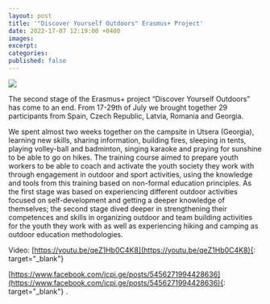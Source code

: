 ```yaml
---
layout: post
title: '"Discover Yourself Outdoors" Erasmus+ Project'
date: 2022-17-07 12:19:00 +0400
images:
excerpt:
categories:
published: false
---
```


![](/uploads/Discover_yourself_outdoors.png)


The second stage of the Erasmus+ project “Discover Yourself Outdoors” has come to an end. From 17-29th of July we brought together 29 participants from Spain, Czech Republic, Latvia, Romania and Georgia.

 We spent almost two weeks together on the campsite in Utsera (Georgia), learning new skills, sharing information, building fires, sleeping in tents, playing volley-ball and badminton, singing karaoke and praying for sunshine to be able to go on hikes. The training course aimed to prepare youth workers to be able to coach and activate the youth society they work with through engagement in outdoor and sport activities, using the knowledge and tools from this training based on non-formal education principles. As the first stage was based on experiencing different outdoor activities focused on self-development and getting a deeper knowledge of themselves; the second stage dived deeper in strengthening their competences and skills in organizing outdoor and team building activities for the youth they work with as well as experiencing hiking and camping as outdoor education methodologies.


Video: [https://youtu.be/qeZ1Hb0C4K8](https://youtu.be/qeZ1Hb0C4K8){: target="_blank"}

[https://www.facebook.com/icpi.ge/posts/5456271994428636](https://www.facebook.com/icpi.ge/posts/5456271994428636){: target="_blank"}  .
